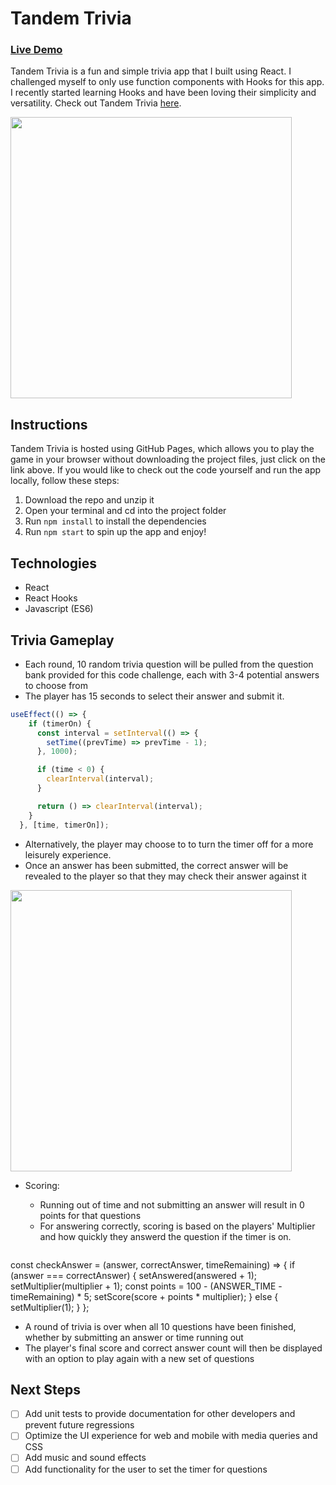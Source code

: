 # Tandem Trivia 
### [Live Demo](https://gordybullen.github.io/tandem-trivia/)
Tandem Trivia is a fun and simple trivia app that I built using React. I challenged myself to only use function components with Hooks for this app. I recently started learning Hooks and have been loving their simplicity and versatility. Check out Tandem Trivia [here](https://gordybullen.github.io/tandem-trivia/).

<img src="https://soundup-seeds.s3-us-west-1.amazonaws.com/tandem_trivia_menu.png" width=450 />

## Instructions
Tandem Trivia is hosted using GitHub Pages, which allows you to play the game in your browser without downloading the project files, just click on the link above. 
If you would like to check out the code yourself and run the app locally, follow these steps:
1. Download the repo and unzip it
2. Open your terminal and cd into the project folder
3. Run ```npm install``` to install the dependencies
4. Run ```npm start``` to spin up the app and enjoy!

## Technologies
- React
- React Hooks
- Javascript (ES6)

## Trivia Gameplay
- Each round, 10 random trivia question will be pulled from the question bank provided for this code challenge, each with 3-4 potential answers to choose from
- The player has 15 seconds to select their answer and submit it.
``` javascript
useEffect(() => {
    if (timerOn) {
      const interval = setInterval(() => {
        setTime((prevTime) => prevTime - 1);
      }, 1000);

      if (time < 0) {
        clearInterval(interval);
      }

      return () => clearInterval(interval);
    }
  }, [time, timerOn]);
```

- Alternatively, the player may choose to to turn the timer off for a more leisurely experience.
- Once an answer has been submitted, the correct answer will be revealed to the player so that they may check their answer against it

<img src="https://media.giphy.com/media/OewJCJDiXcVQ2ICKZR/giphy.gif" width="450"/>

- Scoring: 
  - Running out of time and not submitting an answer will result in 0 points for that questions
  - For answering correctly, scoring is based on the players' Multiplier and how quickly they answerd the question if the timer is on.
  
  ``` javascript
 const checkAnswer = (answer, correctAnswer, timeRemaining) => {
   if (answer === correctAnswer) {
     setAnswered(answered + 1);
     setMultiplier(multiplier + 1);
     const points = 100 - (ANSWER_TIME - timeRemaining) * 5;
     setScore(score + points * multiplier);
   } else {
     setMultiplier(1);
   }
 };

 - A round of trivia is over when all 10 questions have been finished, whether by submitting an answer or time running out
  - The player's final score and correct answer count will then be displayed with an option to play again with a new set of questions

## Next Steps
- [ ] Add unit tests to provide documentation for other developers and prevent future regressions
- [ ] Optimize the UI experience for web and mobile with media queries and CSS
- [ ] Add music and sound effects
- [ ] Add functionality for the user to set the timer for questions
